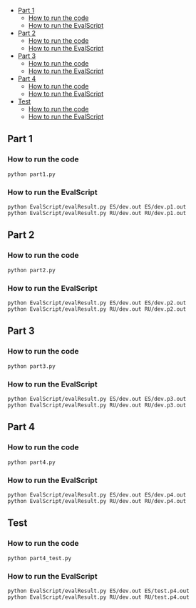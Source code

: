 <!-- vscode-markdown-toc -->
* [Part 1](#Part1)
	* [How to run the code](#Howtorunthecode)
	* [How to run the EvalScript](#HowtoruntheEvalScript)
* [Part 2](#Part2)
	* [How to run the code](#Howtorunthecode-1)
	* [How to run the EvalScript](#HowtoruntheEvalScript-1)
* [Part 3](#Part3)
	* [How to run the code](#Howtorunthecode-1)
	* [How to run the EvalScript](#HowtoruntheEvalScript-1)
* [Part 4](#Part4)
	* [How to run the code](#Howtorunthecode-1)
	* [How to run the EvalScript](#HowtoruntheEvalScript-1)
* [Test](#Test)
	* [How to run the code](#Howtorunthecode-1)
	* [How to run the EvalScript](#HowtoruntheEvalScript-1)

<!-- vscode-markdown-toc-config
	numbering=false
	autoSave=true
	/vscode-markdown-toc-config -->
<!-- /vscode-markdown-toc -->
## <a name='Part1'></a>Part 1
### <a name='Howtorunthecode'></a>How to run the code
`python part1.py`

### <a name='HowtoruntheEvalScript'></a>How to run the EvalScript
`python EvalScript/evalResult.py ES/dev.out ES/dev.p1.out`   
`python EvalScript/evalResult.py RU/dev.out RU/dev.p1.out`

## <a name='Part2'></a>Part 2
### <a name='Howtorunthecode-1'></a>How to run the code
`python part2.py`

### <a name='HowtoruntheEvalScript-1'></a>How to run the EvalScript
`python EvalScript/evalResult.py ES/dev.out ES/dev.p2.out`   
`python EvalScript/evalResult.py RU/dev.out RU/dev.p2.out`

## <a name='Part3'></a>Part 3
### <a name='Howtorunthecode-1'></a>How to run the code
`python part3.py`

### <a name='HowtoruntheEvalScript-1'></a>How to run the EvalScript
`python EvalScript/evalResult.py ES/dev.out ES/dev.p3.out`   
`python EvalScript/evalResult.py RU/dev.out RU/dev.p3.out`

## <a name='Part4'></a>Part 4
### <a name='Howtorunthecode-1'></a>How to run the code
`python part4.py`

### <a name='HowtoruntheEvalScript-1'></a>How to run the EvalScript
`python EvalScript/evalResult.py ES/dev.out ES/dev.p4.out`   
`python EvalScript/evalResult.py RU/dev.out RU/dev.p4.out`

## <a name='Test'></a>Test
### <a name='Howtorunthecode-1'></a>How to run the code
`python part4_test.py`

### <a name='HowtoruntheEvalScript-1'></a>How to run the EvalScript
`python EvalScript/evalResult.py ES/dev.out ES/test.p4.out`   
`python EvalScript/evalResult.py RU/dev.out RU/test.p4.out`